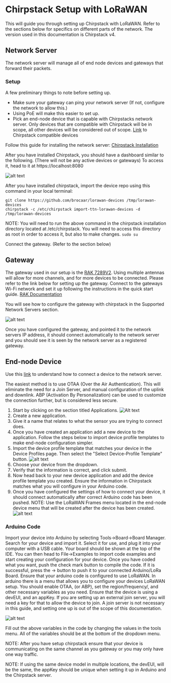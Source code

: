 # Chirpstack Setup with LoRaWAN
This will guide you through setting up Chirpstack with LoRaWAN. Refer to the sections below for specifics on different parts of the network. The version used in this documentation is Chirpstack v4. 
## Network Server
The network server will manage all of end node devices and gateways that forward their packets. 
### Setup
A few preliminary things to note before setting up. 
* Make sure your gateway can ping your network server (If not, configure the network to allow this.)
* Using PoE will make this easier to set up. 
* Pick an end-node device that is capable with Chirpstacks network server. Only devices that are compatible with Chirpstack will be in scope, all other devices will be considered out of scope. 
[Link](https://github.com/TheThingsNetwork/lorawan-devices) to 
Chirpstack compatible devices

Follow this guide for installing the network server: [Chirpstack Installation](https://www.chirpstack.io/docs/getting-started/debian-ubuntu.html)

After you have installed Chirpstack, you should have a dashboard similar to the following. (There will not be any active devices or gateways) To access it, head to it at https://localhost:8080

![alt text](dashboard.png "Chirpstack Dashboard")

After you have installed chirpstack, import the device repo using this command in your local terminal:
```
git clone https://github.com/brocaar/lorawan-devices /tmp/lorawan-devices
chirpstack -c /etc/chirpstack import-ttn-lorawan-devices -d /tmp/lorawan-devices
```
NOTE: You will need to run the above command in the chirpstack installation directory located at /etc/chirpstack. You will need to access this directory as root in order to access it, but also to make changes. ```sudo su```

Connect the gateway. (Refer to the section below)
## Gateway
The gateway used in our setup is the [RAK 7289V2](https://store.rakwireless.com/products/rak7289-8-16-channel-outdoor-lorawan-gateway?variant=41806809661638). Using multiple antennas will allow for more channels, and for more devices to be connected. Please refer to the link below for setting up the gateway. Connect to the gateways Wi-Fi network and set it up following the instructions in the quick start guide. 
[RAK Documentation](https://docs.rakwireless.com/Product-Categories/WisGate/RAK7289-V2/Quickstart/#prerequisites "RAK Quick Start Guide")

You will see how to configure the gateway with chirpstack in the Supported Network Servers section. 

![alt text](RAK_Documentation.png "RAK Documentation")

Once you have configured the gateway, and pointed it to the network servers IP address, it should connect automatically to the network server and you should see it is seen by the network server as a registered gateway. 
## End-node Device
Use this [link](https://www.chirpstack.io/docs/guides/connect-device.html) to understand how to connect a device to the network server. 

The easiest method is to use OTAA (Over the Air Authentication). This will eliminate the need for a Join Server, and manual configuration of the uplink and downlink. ABP (Activation By Personalization) can be used to customize the connection further, but is considered less secure. 

1. Start by clicking on the section titled Applications. 
![Alt text](Applications.png "Configure Applications")
2. Create a new application. 
3. Give it a name that relates to what the sensor you are trying to connect does. 
4. Once you have created an application add a new device to the application. Follow the steps below to import device profile templates to make end-node configuration simpler. 
5. Import the device profile template that matches your device in the Device Profiles page. Then select the "Select Device-Profile Template" button. 
![alt text](device_profile_config.png "Configure Device Profile Page")
6. Choose your device from the dropdown. 
7. Verify that the information is correct, and click submit.
8. Now head back to your new device application and add the device profile template you created. Ensure the information in Chirpstack matches what you will configure in your Arduino code. 
9. Once you have configured the settings of how to connect your device, it should connect automatically after correct Arduino code has been pushed. 
NOTE: Use the LoRaWAN Frames menu located in the end-node device menu that will be created after the device has been created. 
![alt text](device_profile_frames.png "LoRaWAN Frames")

### Arduino Code
Import your device into Arduino by selecting Tools->Board->Board Manager. Search for your device and import it. Select it for use, and plug it into your computer with a USB cable. Your board should be shown at the top of the IDE. You can then head to File->Examples to import code examples and start creating your configuration for your device. Once you have coded what you want, push the check mark button to compile the code. If it is successful, press the -> button to push it to your connected Arduino/LoRa Board. Ensure that your arduino code is configured to use LoRaWAN. In arduino there is a menu that allows you to configure your devices LoRaWAN setup. You should enable OTAA, (or ABP), set the region/frequency/, and other necessary variables as you need. Ensure that the device is using a devEUI, and an appKey. If you are setting up an external join server, you will need a key for that to allow the device to join. A join server is not necessary in this guide, and setting one up is out of the scope of this documentation. 

![alt text](Arduino.png "Arduino Code")

Fill out the above variables in the code by changing the values in the tools menu. All of the variables should be at the bottom of the dropdown menu. 


NOTE: After you have setup chirpstack ensure that your device is communicating on the same channel as you gateway or you may only have one way traffic. 

NOTE: If using the same device model in multiple locations, the devEUI, will be the same, the appKey should be unique when setting it up in Arduino and the Chirpstack server. 